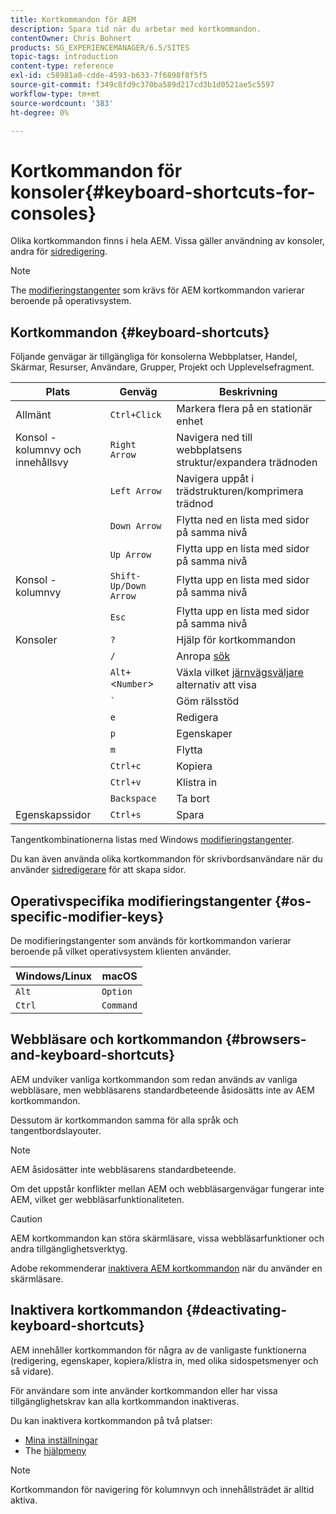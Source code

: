 ```yaml
---
title: Kortkommandon för AEM
description: Spara tid när du arbetar med kortkommandon.
contentOwner: Chris Bohnert
products: SG_EXPERIENCEMANAGER/6.5/SITES
topic-tags: introduction
content-type: reference
exl-id: c58981a0-cdde-4593-b633-7f6898f8f5f5
source-git-commit: f349c8fd9c370ba589d217cd3b1d0521ae5c5597
workflow-type: tm+mt
source-wordcount: '383'
ht-degree: 0%

---
```


# Kortkommandon för konsoler{#keyboard-shortcuts-for-consoles}

Olika kortkommandon finns i hela AEM. Vissa gäller användning av konsoler, andra för [sidredigering](/help/sites-authoring/page-authoring-keyboard-shortcuts.md).

>[!NOTE]
>
>The [modifieringstangenter](/help/sites-authoring/keyboard-shortcuts.md#os-specific-modifier-keys) som krävs för AEM kortkommandon varierar beroende på operativsystem.

## Kortkommandon {#keyboard-shortcuts}

Följande genvägar är tillgängliga för konsolerna Webbplatser, Handel, Skärmar, Resurser, Användare, Grupper, Projekt och Upplevelsefragment.

| Plats | Genväg | Beskrivning |
|---|---|---|
| Allmänt | `Ctrl+Click` | Markera flera på en stationär enhet |
| Konsol - kolumnvy och innehållsvy | `Right Arrow` | Navigera ned till webbplatsens struktur/expandera trädnoden |
|  | `Left Arrow` | Navigera uppåt i trädstrukturen/komprimera trädnod |
|  | `Down Arrow` | Flytta ned en lista med sidor på samma nivå |
|  | `Up Arrow` | Flytta upp en lista med sidor på samma nivå |
| Konsol - kolumnvy | `Shift-Up/Down Arrow` | Flytta upp en lista med sidor på samma nivå |
|  | `Esc` | Flytta upp en lista med sidor på samma nivå |
| Konsoler | `?` | Hjälp för kortkommandon |
|  | `/` | Anropa [sök](/help/sites-authoring/search.md) |
|  | `Alt+`&lt;`Number`> | Växla vilket [järnvägsväljare](/help/sites-authoring/basic-handling.md#rail-selector) alternativ att visa |
|  | ``` ` ``` | Göm rälsstöd |
|  | `e` | Redigera |
|  | `p` | Egenskaper |
|  | `m` | Flytta |
|  | `Ctrl+c` | Kopiera |
|  | `Ctrl+v` | Klistra in |
|  | `Backspace` | Ta bort |
| Egenskapssidor | `Ctrl+s` | Spara |

Tangentkombinationerna listas med Windows [modifieringstangenter](/help/sites-authoring/keyboard-shortcuts.md#os-specific-modifier-keys).

Du kan även använda olika kortkommandon för skrivbordsanvändare när du använder [sidredigerare](/help/sites-authoring/page-authoring-keyboard-shortcuts.md) för att skapa sidor.

## Operativspecifika modifieringstangenter {#os-specific-modifier-keys}

De modifieringstangenter som används för kortkommandon varierar beroende på vilket operativsystem klienten använder.

| Windows/Linux | macOS |
|---|---|
| `Alt` | `Option` |
| `Ctrl` | `Command` |

## Webbläsare och kortkommandon {#browsers-and-keyboard-shortcuts}

AEM undviker vanliga kortkommandon som redan används av vanliga webbläsare, men webbläsarens standardbeteende åsidosätts inte av AEM kortkommandon.

Dessutom är kortkommandon samma för alla språk och tangentbordslayouter.

>[!NOTE]
>
>AEM åsidosätter inte webbläsarens standardbeteende.
>
>Om det uppstår konflikter mellan AEM och webbläsargenvägar fungerar inte AEM, vilket ger webbläsarfunktionaliteten.

>[!CAUTION]
>
>AEM kortkommandon kan störa skärmläsare, vissa webbläsarfunktioner och andra tillgänglighetsverktyg.
>
>Adobe rekommenderar [inaktivera AEM kortkommandon](/help/sites-authoring/keyboard-shortcuts.md#deactivating-keyboard-shortcuts) när du använder en skärmläsare.

## Inaktivera kortkommandon {#deactivating-keyboard-shortcuts}

AEM innehåller kortkommandon för några av de vanligaste funktionerna (redigering, egenskaper, kopiera/klistra in, med olika sidospetsmenyer och så vidare).

För användare som inte använder kortkommandon eller har vissa tillgänglighetskrav kan alla kortkommandon inaktiveras.

Du kan inaktivera kortkommandon på två platser:

* [Mina inställningar](/help/sites-authoring/user-properties.md#my-preferences)
* The [hjälpmeny](/help/sites-authoring/basic-handling.md#accessing-help)

>[!NOTE]
>
>Kortkommandon för navigering för kolumnvyn och innehållsträdet är alltid aktiva.
